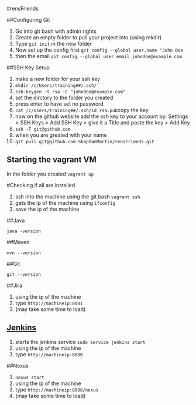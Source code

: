 #rensFriends

##Configuring Git

1. Go into git bash with admin rights 
2. Create an empty folder to pull your project into (using mkdir)
3. Type `git init` in the new folder
4. Now set up the config first `git config --global user.name "John Doe`
5. then the email `git config --global user.email johndoe@example.com`

##SSH Key Setup

1. make a new folder for your ssh key
2. `mkdir /c/Users/training##/.ssh/`  `
3. `ssh-keygen -t rsa -C "johndoe@example.com"`
4.  set the dirctory to the folder you created
5.  press enter to have set no password
6. `cat /c/Users/training##/.ssh/id_rsa.pub`copy the key
7.  now on the github website add the ssh key to your account by: 
    Settings > SSH Keys > Add SSH Key > give it a Title and paste the key > Add Key
8.  `ssh -T git@github.com`
9.  when you are greated with your name
10. `git pull git@github.com:ShaphanMartin/rensFriends.git`

## Starting the vagrant VM
In the folder you created 
`vagrant up`

#Checking if all are installed

1. ssh into the machine using the git bash `vagrant ssh`
2. gets the ip of the machine using `ifconfig`
3. save the ip of the machine

##Java

`java -version`

##Maven

`mvn --version`

##Git

`git --version`

##Jira
1. using the ip of the machine
2. type `http://machineip:8081`
3. (may take some time to load)

## [Jenkins](https://www.youtube.com/watch?v=LkCNJRfSZBU)

1. starts the jenkins service `sudo service jenkins start`
2. using the ip of the machine
3. type `http://machineip:8080`

##Nexus

1. `nexus start`
2. using the ip of the machine
3. type `http://machineip:8088/nexus`
4. (may take some time to load)
